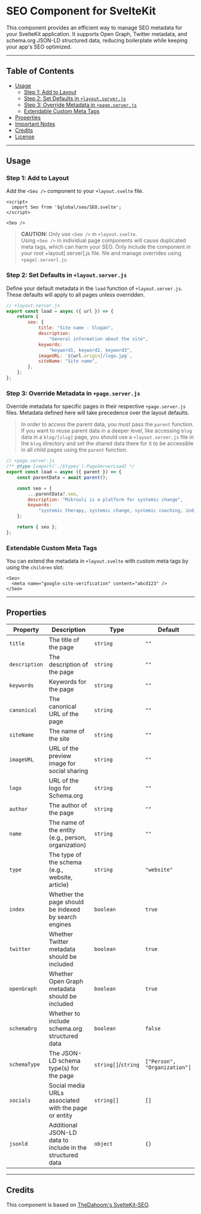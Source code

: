 # SEO Component for SvelteKit

This component provides an efficient way to manage SEO metadata for your
SvelteKit application. It supports Open Graph, Twitter metadata, and schema.org
JSON-LD structured data, reducing boilerplate while keeping your app's SEO
optimized.

---

## Table of Contents

- [Usage](#usage)
    - [Step 1: Add to Layout](#step-1-add-to-layout)
    - [Step 2: Set Defaults in `+layout.server.js`](#step-2-set-defaults-in-layoutserverjs)
    - [Step 3: Override Metadata in `+page.server.js`](#step-3-override-metadata-in-pageserverjs)
    - [Extendable Custom Meta Tags](#extendable-custom-meta-tags)
- [Properties](#properties)
- [Important Notes](#important-notes)
- [Credits](#credits)
- [License](#license)

---

## Usage

### Step 1: Add to Layout

Add the `<Seo />` component to your `+layout.svelte` file.

```svelte
<script>
  import Seo from '$global/seo/SEO.svelte';
</script>

<Seo />
```

> **CAUTION:** Only use `<Seo />` in `+layout.svelte`.  
> Using `<Seo />` in individual page components will cause duplicated meta tags,
> which can harm your SEO. Only include the component in your root
> +layout[.server].js file. file and manage overrides using `+page[.server].js`.

### Step 2: Set Defaults in `+layout.server.js`

Define your default metadata in the `load` function of `+layout.server.js`.
These defaults will apply to all pages unless overridden.

```javascript
// +layout.server.js
export const load = async ({ url }) => {
	return {
		seo: {
			title: "Site name - Slogan",
			description:
				"General information about the site",
			keywords:
				"keyword1, keyword2, keyword3",
			imageURL: `${url.origin}/logo.jpg`,
			siteName: "Site name",
		},
	};
};
```

### Step 3: Override Metadata in `+page.server.js`

Override metadata for specific pages in their respective `+page.server.js`
files. Metadata defined here will take precedence over the layout defaults.

> In order to access the parent data, you must pass the `parent` function.
> If you want to reuse parent data in a deeper level, like accessing `blog` 
> data in a `blog/[slug]` page, you should use a `+layout.server.js` file in
> the `blog` directory and set the shared data there for it to be accessible
> in all child pages using the `parent` function.

```javascript
// +page.server.js
/** @type {import('./$types').PageServerLoad} */
export const load = async ({ parent }) => {
	const parentData = await parent();

	const seo = {
		...parentData?.seo,
		description: "Mikrouli is a platform for systemic change",
		keywords:
			"systemic therapy, systemic change, systemic coaching, individual therapy, family therapy, organizational therapy, online therapy",
	};

	return { seo };
};

```

### Extendable Custom Meta Tags

You can extend the metadata in `+layout.svelte` with custom meta tags by using 
the 
`children` 
slot:

```svelte
<Seo>
  <meta name="google-site-verification" content="abcd123" />
</Seo>
```

---

## Properties

| Property      | Description                                               | Type                | Default                      |
| ------------- | --------------------------------------------------------- | ------------------- | ---------------------------- |
| `title`       | The title of the page                                     | `string`            | `""`                         |
| `description` | The description of the page                               | `string`            | `""`                         |
| `keywords`    | Keywords for the page                                     | `string`            | `""`                         |
| `canonical`   | The canonical URL of the page                             | `string`            | `""`                         |
| `siteName`    | The name of the site                                      | `string`            | `""`                         |
| `imageURL`    | URL of the preview image for social sharing               | `string`            | `""`                         |
| `logo`        | URL of the logo for Schema.org                            | `string`            | `""`                         |
| `author`      | The author of the page                                    | `string`            | `""`                         |
| `name`        | The name of the entity (e.g., person, organization)       | `string`            | `""`                         |
| `type`        | The type of the schema (e.g., website, article)           | `string`            | `"website"`                  |
| `index`       | Whether the page should be indexed by search engines      | `boolean`           | `true`                       |
| `twitter`     | Whether Twitter metadata should be included               | `boolean`           | `true`                       |
| `openGraph`   | Whether Open Graph metadata should be included            | `boolean`           | `true`                       |
| `schemaOrg`   | Whether to include schema.org structured data             | `boolean`           | `false`                      |
| `schemaType`  | The JSON-LD schema type(s) for the page                   | `string[]`/`string` | `["Person", "Organization"]` |
| `socials`     | Social media URLs associated with the page or entity      | `string[]`          | `[]`                         |
| `jsonld`      | Additional JSON-LD data to include in the structured data | `object`            | `{}`                         |

---

## Credits

This component is based on
[TheDahoom's SvelteKit-SEO](https://github.com/TheDahoom/Sveltekit-seo).
